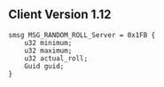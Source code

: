 ## Client Version 1.12

```rust,ignore
smsg MSG_RANDOM_ROLL_Server = 0x1FB {
    u32 minimum;    
    u32 maximum;    
    u32 actual_roll;    
    Guid guid;    
}

```
